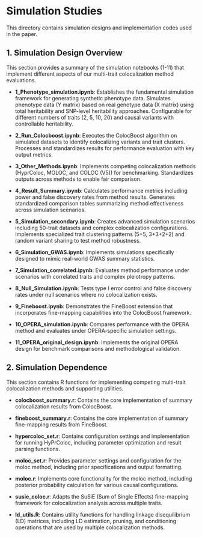 # Simulation Studies

This directory contains simulation designs and implementation codes used in the paper.


## 1. Simulation Design Overview

This section provides a summary of the simulation notebooks (1-11) that implement different aspects of our multi-trait colocalization method evaluations.

- **1_Phenotype_simulation.ipynb**: Establishes the fundamental simulation framework for generating synthetic phenotype data. Simulates phenotype data (Y matrix) based on real genotype data (X matrix) using total heritability and SNP-level heritability approaches. Configurable for different numbers of traits (2, 5, 10, 20) and causal variants with controllable heritability.


- **2_Run_Colocboost.ipynb**: Executes the ColocBoost algorithm on simulated datasets to identify colocalizing variants and trait clusters. Processes and standardizes results for performance evaluation with key output metrics.

- **3_Other_Methods.ipynb**: Implements competing colocalization methods (HyprColoc, MOLOC, and COLOC (V5)) for benchmarking. Standardizes outputs across methods to enable fair comparison.

- **4_Result_Summary.ipynb**: Calculates performance metrics including power and false discovery rates from method results. Generates standardized comparison tables summarizing method effectiveness across simulation scenarios.

- **5_Simulation_secondary.ipynb**: Creates advanced simulation scenarios including 50-trait datasets and complex colocalization configurations. Implements specialized trait clustering patterns (5+5, 3+3+2+2) and random variant sharing to test method robustness.

- **6_Simulation_GWAS.ipynb**: Implements simulations specifically designed to mimic real-world GWAS summary statistics.

- **7_Simulation_correlated.ipynb**: Evaluates method performance under scenarios with correlated traits and complex pleiotropy patterns.

- **8_Null_Simulation.ipynb**: Tests type I error control and false discovery rates under null scenarios where no colocalization exists.

- **9_Fineboost.ipynb**: Demonstrates the FineBoost extension that incorporates fine-mapping capabilities into the ColocBoost framework.

- **10_OPERA_simulation.ipynb**: Compares performance with the OPERA method and evaluates under OPERA-specific simulation settings.

- **11_OPERA_original_design.ipynb**: Implements the original OPERA design for benchmark comparisons and methodological validation.


## 2. Simulation Dependence

This section contains R functions for implementing competing multi-trait colocalization methods and supporting utilities.

- **colocboost_summary.r**: Contains the core implementation of summary colocalization results from ColocBoost.

- **fineboost_summary.r**: Contains the core implementation of summary fine-mapping results from FineBoost.

- **hypercoloc_set.r**: Contains configuration settings and implementation for running HyPrColoc, including parameter optimization and result parsing functions.

- **moloc_set.r**: Provides parameter settings and configuration for the moloc method, including prior specifications and output formatting.

- **moloc.r**: Implements core functionality for the moloc method, including posterior probability calculation for various causal configurations.

- **susie_coloc.r**: Adapts the SuSiE (Sum of Single Effects) fine-mapping framework for colocalization analysis across multiple traits.

- **ld_utils.R**: Contains utility functions for handling linkage disequilibrium (LD) matrices, including LD estimation, pruning, and conditioning operations that are used by multiple colocalization methods.



